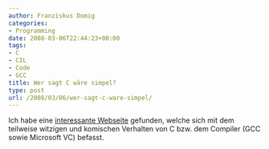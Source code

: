 ```yaml
---
author: Franziskus Domig
categories:
- Programming
date: 2008-03-06T22:44:23+00:00
tags:
- C
- CIL
- Code
- GCC
title: Wer sagt C wäre simpel?
type: post
url: /2008/03/06/wer-sagt-c-ware-simpel/
---
```


Ich habe eine [interessante Webseite][1] gefunden, welche sich mit dem teilweise witzigen und komischen Verhalten von C bzw. dem Compiler (GCC sowie Microsoft VC) befasst.

 [1]: http://manju.cs.berkeley.edu/cil/cil016.html "Who says C is simple?"
